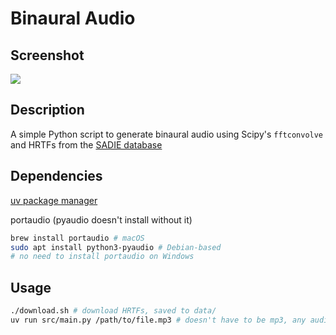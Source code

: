 # Binaural Audio

## Screenshot

![](images/screen.png)

## Description

A simple Python script to generate binaural audio using Scipy's `fftconvolve` and
HRTFs from the [SADIE database](https://www.york.ac.uk/sadie-project/database.html)

## Dependencies

[uv package manager](https://docs.astral.sh/uv/getting-started/installation/#installation-methods)

portaudio (pyaudio doesn't install without it)
```bash
brew install portaudio # macOS
sudo apt install python3-pyaudio # Debian-based
# no need to install portaudio on Windows
```

## Usage

```bash
./download.sh # download HRTFs, saved to data/
uv run src/main.py /path/to/file.mp3 # doesn't have to be mp3, any audio format works
```

